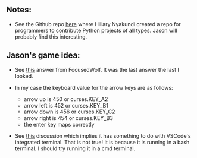 ## Notes:

- See the Github repo [here](https://github.com/larymak/Python-project-Scripts/tree/main) where Hillary Nyakundi created a repo for programmers to contribute Python projects of all types. Jason will probably find this interesting.

## Jason's game idea:

- See [this](https://stackoverflow.com/questions/39488788/how-to-make-a-menu-in-python-navigable-with-arrow-keys) answer from FocusedWolf. It was the last answer the last I looked.

- In my case the keyboard value for the arrow keys are as follows:

  - arrow up is 450 or curses.KEY_A2
  - arrow left is 452 or curses.KEY_B1
  - arrow down is 456 or curses.KEY_C2
  - arrow right is 454 or curses.KEY_B3
  - the enter key maps correctly

- See [this](https://github.com/microsoft/vscode/issues/112405) discussion which implies it has something to do with VSCode's integrated terminal. That is not true! It is because it is running in a bash terminal. I should try running it in a cmd terminal.
